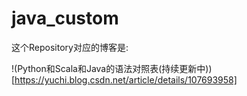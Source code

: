 # java_custom

这个Repository对应的博客是:

!(Python和Scala和Java的语法对照表(持续更新中))[https://yuchi.blog.csdn.net/article/details/107693958]
